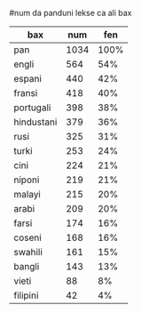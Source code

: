 #num da panduni lekse ca ali bax

| bax | num | fen |
|-----|-----|-----|
| pan | 1034 | 100% |
| engli | 564 | 54% |
| espani | 440 | 42% |
| fransi | 418 | 40% |
| portugali | 398 | 38% |
| hindustani | 379 | 36% |
| rusi | 325 | 31% |
| turki | 253 | 24% |
| cini | 224 | 21% |
| niponi | 219 | 21% |
| malayi | 215 | 20% |
| arabi | 209 | 20% |
| farsi | 174 | 16% |
| coseni | 168 | 16% |
| swahili | 161 | 15% |
| bangli | 143 | 13% |
| vieti | 88 | 8% |
| filipini | 42 | 4% |
